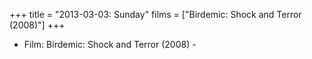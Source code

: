 +++
title = "2013-03-03: Sunday"
films = ["Birdemic: Shock and Terror (2008)"]
+++


* Film: Birdemic: Shock and Terror (2008) -
